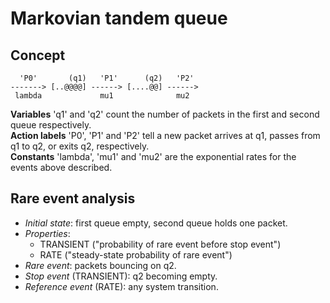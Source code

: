 Markovian tandem queue
======================

Concept
-------

```
  'P0'       (q1)   'P1'      (q2)   'P2'
-------> [..@@@@] ------> [....@@] ------>
 lambda             mu1              mu2
```

**Variables** 'q1' and 'q2' count the number of packets in the first
and second queue respectively.<br>
**Action labels** 'P0', 'P1' and 'P2' tell a new packet arrives at q1,
passes from q1 to q2, or exits q2, respectively.<br>
**Constants** 'lambda', 'mu1' and 'mu2' are the exponential rates
for the events above described.<br>

Rare event analysis
-------------------

- _Initial state_: first queue empty, second queue holds one packet.
- _Properties_:
    - TRANSIENT ("probability of rare event before stop event")
    - RATE      ("steady-state probability of rare event")
- _Rare event_: packets bouncing on q2.
- _Stop event_ (TRANSIENT): q2 becoming empty.
- _Reference event_ (RATE): any system transition.



